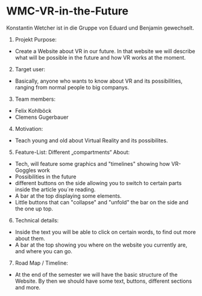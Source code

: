 # WMC-VR-in-the-Future



Konstantin Wetcher ist in die Gruppe von Eduard und Benjamin gewechselt.





1. Projekt Purpose: 
- Create a Website about VR in our future. In that website we will describe what will be possible in the future and how VR works at the moment. 
2. Target user:
- Basically, anyone who wants to know about VR and its possibilities, ranging from normal people to big companys. 
3. Team members:
- Felix Kohlböck
- Clemens Gugerbauer
4. Motivation:
- Teach young and old about Virtual Reality and its possibilites.
5. Feature-List:
Different „compartments“ About: 
- Tech, will feature some graphics and "timelines" showing how VR-Goggles work
- Possibilities in the future
- different buttons on the side allowing you to switch to certain parts inside the article you´re reading.
- A bar at the top displaying some elements.
- Little buttons that can "collapse" and "unfold" the bar on the side and the one up top.
6. Technical details: 
- Inside the text you will be able to click on certain words, to find out more about them.
- A bar at the top showing you where on the website you currently are, and where you can go.
7. Road Map / Timeline:
- At the end of the semester we will have the basic structure of the Website. By then we should have some text, buttons, different sections and more.
